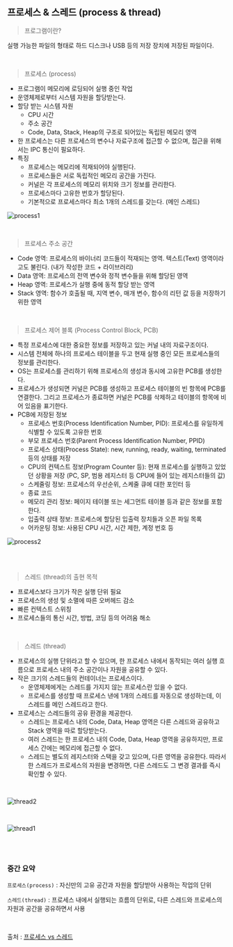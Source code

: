 ## 프로세스 & 스레드 (process & thread)

> 프로그램이란?

실행 가능한 파일의 형태로 하드 디스크나 USB 등의 저장 장치에 저장된 파일이다.

<br>

> 프로세스 (process)

* 프로그램이 메모리에 로딩되어 실행 중인 작업
* 운영체제로부터 시스템 자원을 할당받는다.
* 할당 받는 시스템 자원
  * CPU 시간
  * 주소 공간
  * Code, Data, Stack, Heap의 구조로 되어있는 독립된 메모리 영역
* 한 프로세스는 다른 프로세스의 변수나 자료구조에 접근할 수 없으며, 접근을 위해서는 IPC 통신이 필요하다.
* 특징
  * 프로세스는 메모리에 적재되어야 실행된다.
  * 프로세스들은 서로 독립적인 메모리 공간을 가진다.
  * 커널은 각 프로세스의 메모리 위치와 크기 정보를 관리한다.
  * 프로세스마다 고유한 번호가 할당된다.
  * 기본적으로 프로세스마다 최소 1개의 스레드를 갖는다. (메인 스레드)

![process1](https://user-images.githubusercontent.com/68210266/153742418-2aeec577-f43c-4040-869b-ac29984afc69.PNG)


<br>

> 프로세스 주소 공간

* Code 영역: 프로세스의 바이너리 코드들이 적재되는 영역. 텍스트(Text) 영역이라고도 불린다. (내가 작성한 코드 + 라이브러리)
* Data 영역: 프로세스의 전역 변수와 정적 변수들을 위해 할당된 영역
* Heap 영역: 프로세스가 실행 중에 동적 할당 받는 영역
* Stack 영역: 함수가 호출될 때, 지역 변수, 매개 변수, 함수의 리턴 값 등을 저장하기 위한 영역


<br>

> 프로세스 제어 블록 (Process Control Block, PCB)

* 특정 프로세스에 대한 중요한 정보를 저장하고 있는 커널 내의 자료구조이다.
* 시스템 전체에 하나의 프로세스 테이블을 두고 현재 실행 중인 모든 프로세스들의 정보를 관리한다.
* OS는 프로세스를 관리하기 위해 프로세스의 생성과 동시에 고유한 PCB를 생성한다.
* 프로세스가 생성되면 커널은 PCB를 생성하고 프로세스 테이블의 빈 항목에 PCB를 연결한다. 그리고 프로세스가 종료하면 커널은 PCB를 삭제하고 테이블의 항목에 비어 있음을 표기한다.
* PCB에 저장된 정보
  * 프로세스 번호(Process Identification Number, PID): 프로세스를 유일하게 식별할 수 있도록 고유한 번호
  * 부모 프로세스 번호(Parent Process Identification Number, PPID)
  * 프로세스 상태(Process State): new, running, ready, waiting, terminated 등의 상태를 저장
  * CPU의 컨텍스트 정보(Program Counter 등): 현재 프로세스를 실행하고 있었던 상황을 저장 (PC, SP, 범용 레지스터 등 CPU에 들어 있는 레지스터들의 값)
  * 스케줄링 정보: 프로세스의 우선순위, 스케줄 큐에 대한 포인터 등
  * 종료 코드
  * 메모리 관리 정보:  페이지 테이블 또는 세그먼트 테이블 등과 같은 정보를 포함한다.
  * 입출력 상태 정보: 프로세스에 할당된 입출력 장치들과 오픈 파일 목록
  * 어카운팅 정보: 사용된 CPU 시간, 시간 제한, 계정 번호 등

![process2](https://user-images.githubusercontent.com/68210266/153743230-37c0f751-433b-4d76-8f0f-6787c2bb9406.PNG)

<br>

<br>

> 스레드 (thread)의 출현 목적

* 프로세스보다 크기가 작은 실행 단위 필요
* 프로세스의 생성 및 소멸에 따른 오버헤드 감소
* 빠른 컨텍스트 스위칭
* 프로세스들의 통신 시간, 방법, 코딩 등의 어려움 해소

<br>

> 스레드 (thread)

* 프로세스의 실행 단위라고 할 수 있으며, 한 프로세스 내에서 동작되는 여러 실행 흐름으로 프로세스 내의 주소 공간이나 자원을 공유할 수 있다.
* 작은 크기의 스레드들의 컨테이너는 프로세스이다.
  * 운영체제에게는 스레드를 가지지 않는 프로세스란 있을 수 없다. 
  * 프로세스를 생성할 때 프로세스 낸에 1개의 스레드를 자동으로 생성하는데, 이 스레드를 메인 스레드라고 한다.
* 프로세스는 스레드들의 공유 환경을 제공한다.
  * 스레드는 프로세스 내의 Code, Data, Heap 영역은 다른 스레드와 공유하고 Stack 영역을 따로 할당받는다.
  * 여러 스레드는 한 프로세스 내의 Code, Data, Heap 영역을 공유하지만, 프로세스 간에는 메모리에 접근할 수 없다.
  * 스레드는 별도의 레지스터와 스택을 갖고 있으며, 다른 영역을 공유한다. 따라서 한 스레드가 프로세스의 자원을 변경하면, 다른 스레드도 그 변경 결과를 즉시 확인할 수 있다.

<br>

![thread2](https://user-images.githubusercontent.com/68210266/153815457-2ade7e31-d37a-4204-9a91-2d22190a872b.PNG)

<br>

![thread1](https://user-images.githubusercontent.com/68210266/153815442-d76d8aee-5df3-41a2-bc0b-8a76c2ce6ecc.PNG)

<br>

<br>

### 중간 요약

`프로세스(process)` : 자신만의 고유 공간과 자원을 할당받아 사용하는 작업의 단위

`스레드(thread)` : 프로세스 내에서 실행되는 흐름의 단위로, 다른 스레드와 프로세스의 자원과 공간을 공유하면서 사용

<br>

출처 : [프로세스 vs 스레드](https://github.com/WooVictory/Ready-For-Tech-Interview/blob/master/Operating%20System/%ED%94%84%EB%A1%9C%EC%84%B8%EC%8A%A4%EC%99%80%20%EC%8A%A4%EB%A0%88%EB%93%9C.md)
